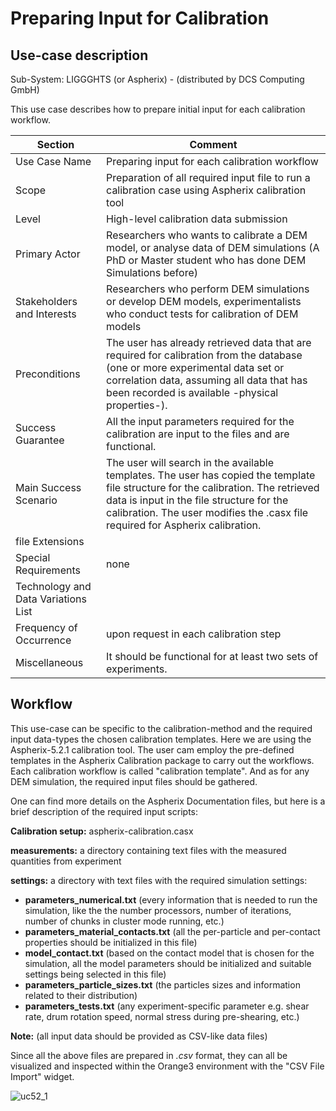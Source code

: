 Preparing Input for Calibration
======================

## Use-case description

Sub-System:  LIGGGHTS (or Aspherix) - (distributed by DCS Computing GmbH) 

This use case describes how to prepare initial input for each calibration workflow.


| Section                             | Comment                                                      |
| ----------------------------------- | ------------------------------------------------------------ |
| Use Case Name                       | Preparing input for each calibration workflow                |
| Scope                               | Preparation of all required input file to run a calibration case using Aspherix calibration tool |
| Level                               | High-level calibration data submission                       |
| Primary Actor                       | Researchers who wants to calibrate a DEM model, or analyse data of DEM simulations (A PhD or Master student who has done DEM Simulations before) |
| Stakeholders and Interests          | Researchers who perform DEM simulations or develop DEM models, experimentalists who conduct tests for calibration of DEM models |
| Preconditions                       | The user has already retrieved data that are required for calibration from the database (one or more experimental data set or correlation data, assuming all data that has been recorded is available -physical properties-). |
| Success Guarantee                   | All the input parameters required for the calibration are input to the files and are functional. |
| Main Success Scenario               | The user will search in the available templates. The user has copied the template file structure for the calibration. The retrieved data is input in the file structure for the calibration. The user modifies the .casx file required for Aspherix calibration. |
| file Extensions                     |                                                              |
| Special Requirements                | none                                                         |
| Technology and Data Variations List |                                                              |
| Frequency of Occurrence             | upon request in each calibration step                        |
| Miscellaneous                       | It should be functional for at least two sets of experiments. |

## Workflow

This use-case can be specific to the calibration-method and the required input data-types the chosen calibration templates. Here we are using the Aspherix-5.2.1 calibration tool. The user cam employ the pre-defined templates in the Aspherix Calibration package to carry out the workflows. Each calibration workflow is called "calibration template". And as for any DEM simulation, the required input files should be gathered. 

One can find more details on the Aspherix Documentation files, but here is a brief description of the required input scripts:

**Calibration setup:** aspherix-calibration.casx

**measurements:** a directory containing text files with the measured quantities from experiment

**settings:** a directory with text files with the required simulation settings:

- **parameters_numerical.txt** (every information that is needed to run the simulation, like the the number processors, number of iterations, number of chunks in cluster mode running, etc.)
- **parameters_material_contacts.txt** (all the per-particle and per-contact properties should be initialized in this file)
- **model_contact.txt** (based on the contact model that is chosen for the simulation, all the model parameters should be initialized and suitable settings being selected in this file)
- **parameters_particle_sizes.txt** (the particles sizes and information related to their distribution)
- **parameters_tests.txt** (any experiment-specific parameter e.g. shear rate, drum rotation speed, normal stress during pre-shearing, etc.)

**Note:** (all input data should be provided as CSV-like data files)

Since all the above files are prepared in *.csv* format, they can all be visualized and inspected within the Orange3 environment with the "CSV File Import" widget.

![uc52_1](../workflowenv/images/uc51_1.png)